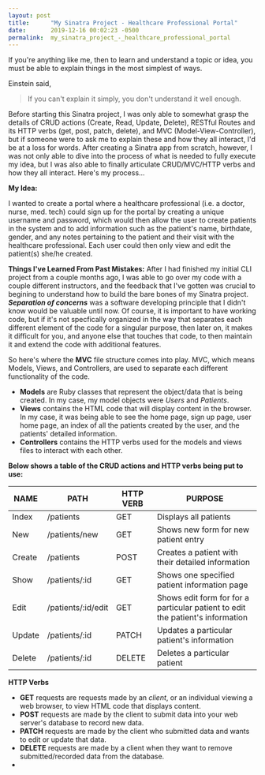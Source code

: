 ```yaml
---
layout: post
title:      "My Sinatra Project - Healthcare Professional Portal"
date:       2019-12-16 00:02:23 -0500
permalink:  my_sinatra_project_-_healthcare_professional_portal
---
```



If you're anything like me, then to learn and understand a topic or idea, you must be able to explain things in the most simplest of ways. 

Einstein said,


> If you can't explain it simply, you don't understand it well enough.
> 

Before starting this Sinatra project, I was only able to somewhat grasp the details of CRUD actions (Create, Read, Update, Delete), RESTful Routes and its HTTP verbs (get, post, patch, delete), and MVC (Model-View-Controller), but if someone were to ask me to explain these and how they all interact, I'd be at a loss for words.  After creating a Sinatra app from scratch, however, I was not only able to dive into the process of what is needed to fully execute my idea, but I was also able to finally articulate CRUD/MVC/HTTP verbs and how they all interact. Here's my process...

**My Idea:**

I wanted to create a portal where a healthcare professional (i.e. a doctor, nurse, med. tech) could sign up for the portal by creating a unique username and password, which would then allow the user to create patients in the system and to add information such as the patient's name, birthdate, gender, and any notes pertaining to the patient and their visit with the healthcare professional. Each user could then only view and edit the patient(s) she/he created. 
 
 **Things I've Learned From Past Mistakes:**
After I had finished my initial CLI project from a couple months ago, I was able to go over my code with a couple different instructors, and the feedback that I've gotten was crucial to begining to understand how to build the bare bones of my Sinatra project. ***Separation of concerns*** was a software developing principle that I didn't know would be valuable until now. Of course, it is important to have working code, but if it's not specfically organized in the way that separates each different element of the code for a singular purpose, then later on, it makes it difficult for you, and anyone else that touches that code, to then maintain it and extend the code with additional features. 

So here's where the **MVC** file structure comes into play. MVC, which means Models, Views, and Controllers, are used to separate each different functionality of the code. 

* **Models** are Ruby classes that represent the object/data that is being created. In my case, my model objects were *Users* and *Patients*. 
* **Views** contains the HTML code that will display content in the browser. In my case, it was being able to see the home page, sign up page, user home page, an index of all the patients created by the user, and the patients' detailed information.
* **Controllers** contains the HTTP verbs used for the models and views files to interact with each other.

**Below shows a table of the CRUD actions and HTTP verbs being put to use:**

|   NAME   |     PATH       |   HTTP VERB     |            PURPOSE                   |
|----------|----------------|-----------------|--------------------------------------| 
| Index    | /patients        |      GET        | Displays all patients              |
| New      | /patients/new      |      GET        | Shows new form for new patient entry    |
| Create   | /patients         |      POST       | Creates a patient with their detailed information             |
| Show     | /patients/:id      |      GET        | Shows one specified patient information page        |
| Edit     | /patients/:id/edit |      GET        | Shows edit form for for a particular patient to edit the patient's information    |
| Update   | /patients/:id      |      PATCH        | Updates a particular patient's information       |
| Delete  | /patients/:id      |      DELETE     | Deletes a particular patient       |


**HTTP Verbs**
* **GET** requests are requests made by an *client*, or an individual viewing a web browser, to view HTML code that displays content.
* **POST** requests are made by the client to submit data into your web server's database to record new data.
* **PATCH** requests are made by the client who submitted data and wants to edit or update that data.
* **DELETE** requests are made by a client when they want to remove submitted/recorded data from the database.
* 

 
 





